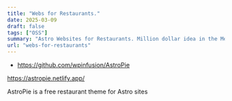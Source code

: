 ```yaml
---
title: "Webs for Restaurants."
date: 2025-03-09
draft: false
tags: ["OSS"]
summary: "Astro Websites for Restaurants. Million dollar idea in the Mediterranean."
url: "webs-for-restaurants"
---
```


* https://github.com/wpinfusion/AstroPie

https://astropie.netlify.app/


AstroPie is a free restaurant theme for Astro sites

